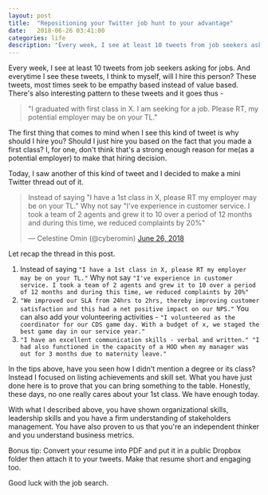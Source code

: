 ```yaml
---
layout: post
title:  "Repositioning your Twitter job hunt to your advantage"
date:   2018-06-26 03:41:00
categories: life
description: "Every week, I see at least 10 tweets from job seekers asking for jobs. And everytime I see these tweets, I think to myself, will I hire this person?"
---
```


Every week, I see at least 10 tweets from job seekers asking for jobs. And everytime I see these tweets, I think to myself, will I hire this person? These tweets, most times seek to be empathy based instead of value based. There's also interesting pattern to these tweets and it goes thus - 
> "I graduated with first class in X. I am seeking for a job. Please RT, my potential employer may be on your TL."

The first thing that comes to mind when I see this kind of tweet is why should I hire you? Should I just hire you based on the fact that you made a first class? I, for one, don't think that's a strong enough reason for me(as a potential employer) to make that hiring decision.

Today, I saw another of this kind of tweet and I decided to make a mini Twitter thread out of it. 

<blockquote class="twitter-tweet" data-lang="en"><p lang="en" dir="ltr">Instead of saying &quot;I have a 1st class in X, please RT my employer may be on your TL.&quot; Why not say &quot;I&#39;ve experience in customer service. I took a team of 2 agents and grew it to 10 over a period of 12 months and during this time, we reduced complaints by 20%&quot;</p>&mdash; Celestine Omin (@cyberomin) <a href="https://twitter.com/cyberomin/status/1011601708248698882?ref_src=twsrc%5Etfw">June 26, 2018</a></blockquote>
<script async src="https://platform.twitter.com/widgets.js" charset="utf-8"></script>

Let recap the thread in this post.

1. Instead of saying `"I have a 1st class in X, please RT my employer may be on your TL."` Why not say `"I've experience in customer service. I took a team of 2 agents and grew it to 10 over a period of 12 months and during this time, we reduced complaints by 20%"`
2. `"We improved our SLA from 24hrs to 2hrs, thereby improving customer satisfaction and this had a net positive impact on our NPS."` You can also add your volunteering activities - `"I volunteered as the coordinator for our CDS game day. With a budget of x, we staged the best game day in our service year."`
3. `"I have an excellent communication skills - verbal and written." "I had also functioned in the capacity of a HOD when my manager was out for 3 months due to maternity leave."`

In the tips above, have you seen how I didn't mention a degree or its class? Instead I focused on listing achievements and skill set. What you have just done here is to prove that you can bring something to the table. Honestly, these days, no one really cares about your 1st class. We have enough today. 

With what I described above, you have shown organizational skills, leadership skills and you have a firm understanding of stakeholders management. You have also proven to us that you're an independent thinker and you understand business metrics.

Bonus tip: Convert your resume into PDF and put it in a public Dropbox folder then attach it to your tweets. Make that resume short and engaging too. 

Good luck with the job search.

